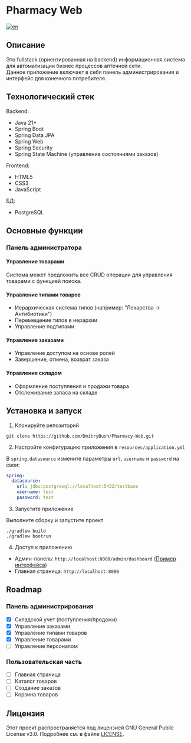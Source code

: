 # Pharmacy Web
[![en](https://img.shields.io/badge/lang-en-red.svg)](/docs/README.en.md)
## Описание
Это fullstack (ориентированная на backend) информационная система 
для автоматизации бизнес процессов аптечной сети.  
Данное приложение включает в себя панель администрирования 
и интерфейс для конечного потребителя.
## Технологический стек
Backend:
-  Java 21+
-  Spring Boot
-  Spring Data JPA
-  Spring Web
-  Spring Security
-  Spring State Machine (управление состояниями заказов)

Frontend:
- HTML5
- CSS3
- JavaScript

БД:
- PostgreSQL

## Основные функции
### Панель администратора
#### Управление товарами
Система может предложить все CRUD операции для управления товарами с функцией поиска.
#### Управление типами товаров
- Иерархическая система типов (например: "Лекарства → Антибиотики")
- Перемещение типов в иерархии
- Управление подтипами
#### Управление заказами
- Управление доступом на основе ролей
- Завершение, отмена, возврат заказа
#### Управление складом
- Оформление поступления и продажи товара
- Отслеживание запаса на складе

## Установка и запуск
1. Клонируйте репозиторий

`git clone https://github.com/DmitryBush/Pharmacy-Web.git`

2. Настройте конфигурацию приложения в `resources/application.yml`

В `spring.datasource` измените параметры `url`, `username` и `password` на свои:
```yaml
spring:
  datasource:
    url: jdbc:postgresql://localhost:5432/testbase
    username: test
    password: test
```
3. Запустите приложение

Выполните сборку и запустите проект
```shell
./gradlew build
./gradlew bootrun
```

4. Доступ к приложению
- Админ-панель: `http://localhost:8080/admin/dashboard` ([Пример интерфейса](docs/dashboard.png))
- Главная страница: `http://localhost:8080`

## Roadmap
### Панель администрирования
- [x] Складской учет (поступления/продажи)
- [x] Управление заказами
- [x] Управление типами товаров
- [x] Управление товарами
- [ ] Управление персоналом
### Пользовательская часть
- [ ] Главная страница
- [ ] Каталог товаров
- [ ] Создание заказов
- [ ] Корзина товаров

## Лицензия
Этот проект распространяется под лицензией GNU General Public License v3.0. Подробнее см. в файле [LICENSE](LICENSE).